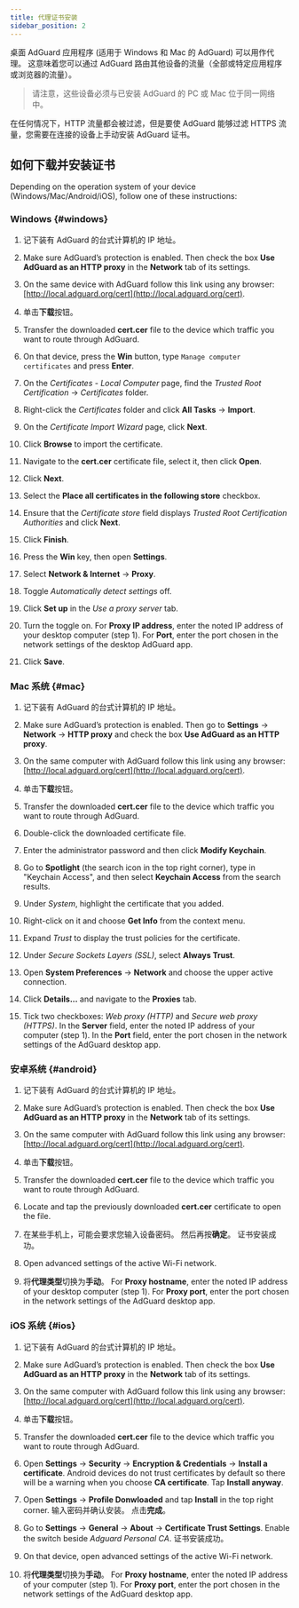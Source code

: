 ```yaml
---
title: 代理证书安装
sidebar_position: 2
---
```


桌面 AdGuard 应用程序 (适用于 Windows 和 Mac 的 AdGuard) 可以用作代理。 这意味着您可以通过 AdGuard 路由其他设备的流量（全部或特定应用程序或浏览器的流量）。

> 请注意，这些设备必须与已安装 AdGuard 的 PC 或 Mac 位于同一网络中。

在任何情况下，HTTP 流量都会被过滤，但是要使 AdGuard 能够过滤 HTTPS 流量，您需要在连接的设备上手动安装 AdGuard 证书。

## 如何下载并安装证书

Depending on the operation system of your device (Windows/Mac/Android/iOS), follow one of these instructions:

### Windows {#windows}

1. 记下装有 AdGuard 的台式计算机的 IP 地址。

2. Make sure AdGuard’s protection is enabled. Then check the box **Use AdGuard as an HTTP proxy** in the **Network** tab of its settings.

3. On the same device with AdGuard follow this link using any browser: [http://local.adguard.org/cert](http://local.adguard.org/cert).

4. 单击**下载**按钮。

5. Transfer the downloaded **cert.cer** file to the device which traffic you want to route through AdGuard.

6. On that device, press the **Win** button, type `Manage computer certificates` and press **Enter**.

7. On the *Certificates - Local Computer* page, find the *Trusted Root Certification* → *Certificates* folder.

8. Right-click the *Certificates* folder and click **All Tasks** → **Import**.

9. On the *Certificate Import Wizard* page, click **Next**.

10. Click **Browse** to import the certificate.

11. Navigate to the **cert.cer** certificate file, select it, then click **Open**.

12. Click **Next**.

13. Select the **Place all certificates in the following store** checkbox.

14. Ensure that the *Certificate store* field displays *Trusted Root Certification Authorities* and click **Next**.

15. Click **Finish**.

16. Press the **Win** key, then open **Settings**.

17. Select **Network & Internet** → **Proxy**.

18. Toggle *Automatically detect settings* off.

19. Click **Set up** in the *Use a proxy server* tab.

20. Turn the toggle on. For **Proxy IP address**, enter the noted IP address of your desktop computer (step 1). For **Port**, enter the port chosen in the network settings of the desktop AdGuard app.

21. Click **Save**.

### Mac 系统 {#mac}

1. 记下装有 AdGuard 的台式计算机的 IP 地址。

2. Make sure AdGuard’s protection is enabled. Then go to **Settings** → **Network** → **HTTP proxy** and check the box **Use AdGuard as an HTTP proxy**.

3. On the same computer with AdGuard follow this link using any browser: [http://local.adguard.org/cert](http://local.adguard.org/cert).

4. 单击**下载**按钮。

5. Transfer the downloaded **cert.cer** file to the device which traffic you want to route through AdGuard.

6. Double-click the downloaded certificate file.

7. Enter the administrator password and then click **Modify Keychain**.

8. Go to **Spotlight** (the search icon in the top right corner), type in "Keychain Access", and then select **Keychain Access** from the search results.

9. Under *System*, highlight the certificate that you added.

10. Right-click on it and choose **Get Info** from the context menu.

11. Expand *Trust* to display the trust policies for the certificate.

12. Under *Secure Sockets Layers (SSL)*, select **Always Trust**.

13. Open **System Preferences** → **Network** and choose the upper active connection.

14. Click **Details...** and navigate to the **Proxies** tab.

15. Tick two checkboxes: *Web proxy (HTTP)* and *Secure web proxy (HTTPS)*. In the **Server** field, enter the noted IP address of your computer (step 1). In the **Port** field, enter the port chosen in the network settings of the AdGuard desktop app.

### 安卓系统 {#android}

1. 记下装有 AdGuard 的台式计算机的 IP 地址。

2. Make sure AdGuard’s protection is enabled. Then check the box **Use AdGuard as an HTTP proxy** in the **Network** tab of its settings.

3. On the same computer with AdGuard follow this link using any browser: [http://local.adguard.org/cert](http://local.adguard.org/cert).

4. 单击**下载**按钮。

5. Transfer the downloaded **cert.cer** file to the device which traffic you want to route through AdGuard.

6. Locate and tap the previously downloaded **cert.cer** certificate to open the file.

7. 在某些手机上，可能会要求您输入设备密码。 然后再按**确定**。 证书安装成功。

8. Open advanced settings of the active Wi-Fi network.

9. 将**代理类型**切换为**手动**。 For **Proxy hostname**, enter the noted IP address of your desktop computer (step 1). For **Proxy port**, enter the port chosen in the network settings of the AdGuard desktop app.

### iOS 系统 {#ios}

1. 记下装有 AdGuard 的台式计算机的 IP 地址。

2. Make sure AdGuard’s protection is enabled. Then check the box **Use AdGuard as an HTTP proxy** in the **Network** tab of its settings.

3. On the same computer with AdGuard follow this link using any browser: [http://local.adguard.org/cert](http://local.adguard.org/cert).

4. 单击**下载**按钮。

5. Transfer the downloaded **cert.cer** file to the device which traffic you want to route through AdGuard.

6. Open **Settings** → **Security** → **Encryption & Credentials** → **Install a certificate**. Android devices do not trust certificates by default so there will be a warning when you choose **CA certificate**. Tap **Install anyway**.

7. Open **Settings** → **Profile Donwloaded** and tap **Install** in the top right corner. 输入密码并确认安装。 点击**完成**。

8. Go to **Settings** → **General** → **About** → **Certificate Trust Settings**. Enable the switch beside *Adguard Personal CA*. 证书安装成功。

9. On that device, open advanced settings of the active Wi-Fi network.

10. 将**代理类型**切换为**手动**。 For **Proxy hostname**, enter the noted IP address of your computer (step 1). For **Proxy port**, enter the port chosen in the network settings of the AdGuard desktop app.
